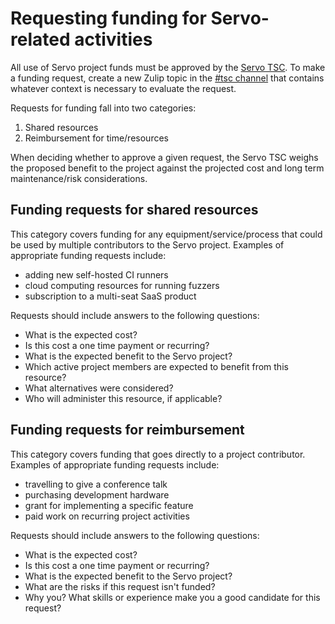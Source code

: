 # Requesting funding for Servo-related activities

All use of Servo project funds must be approved by the [Servo TSC](governance/tsc/README.md).
To make a funding request, create a new Zulip topic in the [#tsc channel](https://servo.zulipchat.com/#narrow/channel/500774-tsc/)
that contains whatever context is necessary to evaluate the request.

Requests for funding fall into two categories:
1. Shared resources
2. Reimbursement for time/resources

When deciding whether to approve a given request, the Servo TSC weighs the proposed benefit to the project against the projected cost and long term maintenance/risk considerations.

## Funding requests for shared resources

This category covers funding for any equipment/service/process that could be used by multiple contributors to the Servo project.
Examples of appropriate funding requests include:

* adding new self-hosted CI runners
* cloud computing resources for running fuzzers
* subscription to a multi-seat SaaS product

Requests should include answers to the following questions:

* What is the expected cost?
* Is this cost a one time payment or recurring?
* What is the expected benefit to the Servo project?
* Which active project members are expected to benefit from this resource?
* What alternatives were considered?
* Who will administer this resource, if applicable?

## Funding requests for reimbursement

This category covers funding that goes directly to a project contributor.
Examples of appropriate funding requests include:

* travelling to give a conference talk
* purchasing development hardware
* grant for implementing a specific feature
* paid work on recurring project activities

Requests should include answers to the following questions:

* What is the expected cost?
* Is this cost a one time payment or recurring?
* What is the expected benefit to the Servo project?
* What are the risks if this request isn't funded?
* Why you? What skills or experience make you a good candidate for this request?
